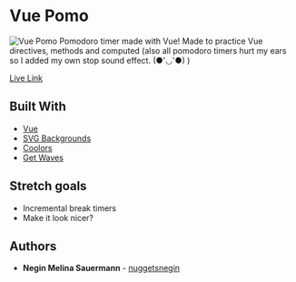 
# Vue Pomo
![Vue Pomo](https://i.imgur.com/Jq9ZROu.png)
Pomodoro timer made with Vue! Made to practice Vue directives, methods and computed (also all pomodoro timers hurt my ears so I added my own stop sound effect. (●'◡'●) )

[Live Link](https://nuggetsnegin.github.io/bubblyBubbles/)

## Built With

* [Vue](https://vuejs.org/)
* [SVG Backgrounds](https://www.svgbackgrounds.com/)
* [Coolors](https://coolors.co/293132-474044-4f5165-547aa5-50d8d7)
* [Get Waves](https://getwaves.io/?utm_source=Responsive+Design+Weekly&utm_campaign=06e1191e84-RWD_Newsletter_405&utm_medium=email&utm_term=0_df65b6d7c8-06e1191e84-59195805)


## Stretch goals
* Incremental break timers
* Make it look nicer?

## Authors

* **Negin Melina Sauermann** - [nuggetsnegin](https://github.com/nuggetsnegin)
